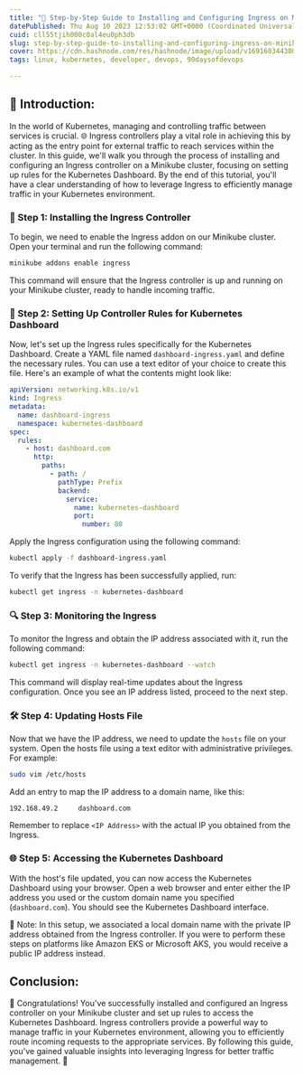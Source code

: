```yaml
---
title: "🚀 Step-by-Step Guide to Installing and Configuring Ingress on Minikube Cluster"
datePublished: Thu Aug 10 2023 12:53:02 GMT+0000 (Coordinated Universal Time)
cuid: cll55tjih000c0al4eu0ph3db
slug: step-by-step-guide-to-installing-and-configuring-ingress-on-minikube-cluster
cover: https://cdn.hashnode.com/res/hashnode/image/upload/v1691603443001/96663ac8-02d4-42b4-85ae-08d81c22fd64.png
tags: linux, kubernetes, developer, devops, 90daysofdevops

---
```


## 📍 Introduction:

In the world of Kubernetes, managing and controlling traffic between services is crucial. 🌐 Ingress controllers play a vital role in achieving this by acting as the entry point for external traffic to reach services within the cluster. In this guide, we'll walk you through the process of installing and configuring an Ingress controller on a Minikube cluster, focusing on setting up rules for the Kubernetes Dashboard. By the end of this tutorial, you'll have a clear understanding of how to leverage Ingress to efficiently manage traffic in your Kubernetes environment.

### 🔧 Step 1: Installing the Ingress Controller

To begin, we need to enable the Ingress addon on our Minikube cluster. Open your terminal and run the following command:

```bash
minikube addons enable ingress
```

This command will ensure that the Ingress controller is up and running on your Minikube cluster, ready to handle incoming traffic.

### 📝 Step 2: Setting Up Controller Rules for Kubernetes Dashboard

Now, let's set up the Ingress rules specifically for the Kubernetes Dashboard. Create a YAML file named `dashboard-ingress.yaml` and define the necessary rules. You can use a text editor of your choice to create this file. Here's an example of what the contents might look like:

```yaml
apiVersion: networking.k8s.io/v1
kind: Ingress
metadata:
  name: dashboard-ingress
  namespace: kubernetes-dashboard
spec:
  rules:
    - host: dashboard.com
      http:
        paths:
          - path: /
            pathType: Prefix
            backend:
              service:
                name: kubernetes-dashboard
                port:
                  number: 80
```

Apply the Ingress configuration using the following command:

```bash
kubectl apply -f dashboard-ingress.yaml
```

To verify that the Ingress has been successfully applied, run:

```bash
kubectl get ingress -n kubernetes-dashboard
```

### 🔍 Step 3: Monitoring the Ingress

To monitor the Ingress and obtain the IP address associated with it, run the following command:

```bash
kubectl get ingress -n kubernetes-dashboard --watch
```

This command will display real-time updates about the Ingress configuration. Once you see an IP address listed, proceed to the next step.

### 🛠️ Step 4: Updating Hosts File

Now that we have the IP address, we need to update the `hosts` file on your system. Open the hosts file using a text editor with administrative privileges. For example:

```bash
sudo vim /etc/hosts
```

Add an entry to map the IP address to a domain name, like this:

```plaintext
192.168.49.2     dashboard.com
```

Remember to replace `<IP Address>` with the actual IP you obtained from the Ingress.

### 🌐 Step 5: Accessing the Kubernetes Dashboard

With the host's file updated, you can now access the Kubernetes Dashboard using your browser. Open a web browser and enter either the IP address you used or the custom domain name you specified (`dashboard.com`). You should see the Kubernetes Dashboard interface.

📌 Note: In this setup, we associated a local domain name with the private IP address obtained from the Ingress controller. If you were to perform these steps on platforms like Amazon EKS or Microsoft AKS, you would receive a public IP address instead.

## Conclusion:

🎉 Congratulations! You've successfully installed and configured an Ingress controller on your Minikube cluster and set up rules to access the Kubernetes Dashboard. Ingress controllers provide a powerful way to manage traffic in your Kubernetes environment, allowing you to efficiently route incoming requests to the appropriate services. By following this guide, you've gained valuable insights into leveraging Ingress for better traffic management. 🚦
